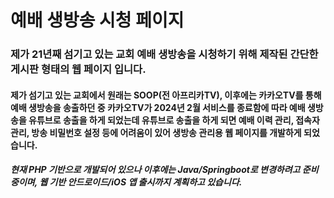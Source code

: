 # 예배 생방송 시청 페이지

### 제가 21년째 섬기고 있는 교회 예배 생방송을 시청하기 위해 제작된 간단한 게시판 형태의 웹 페이지 입니다.

#### 제가 섬기고 있는 교회에서 원래는 SOOP(전 아프리카TV), 이후에는 카카오TV를 통해 예배 생방송을 송출하던 중 카카오TV가 2024년 2월 서비스를 종료함에 따라 예배 생방송을 유튜브로 송출을 하게 되었는데 유튜브로 송출을 하게 되면 예배 이력 관리, 접속자 관리, 방송 비밀번호 설정 등에 어려움이 있어 생방송 관리용 웹 페이지를 개발하게 되었습니다.

##### 현재 PHP 기반으로 개발되어 있으나 이후에는 Java/Springboot로 변경하려고 준비중이며, 웹 기반 안드로이드/iOS 앱 출시까지 계획하고 있습니다.
